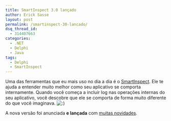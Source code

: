 ```yaml
---
title: SmartInspect 3.0 lançado
author: Erick Sasse
layout: post
permalink: /smartinspect-30-lancado/
dsq_thread_id:
  - 314407663
categories:
  - .NET
  - Delphi
  - Java
tags:
  - Delphi
  - SmartInspect
---
```

Uma das ferramentas que eu mais uso no dia a dia é o [SmartInspect][1]. Ele te ajuda a entender muito melhor como seu aplicativo se comporta internamente. Quando você começa a incluir log nas operações internas do seu aplicativo, você descobre que ele se comporta de forma muito diferente do que você imaginava. <img src="http://www.ericksasse.com.br/wp-includes/images/smilies/icon_smile.gif" alt=":)" class="wp-smiley" />

A nova versão foi anunciada **e lançada** com [muitas novidades][2].

 [1]: http://www.gurock.com/products/smartinspect/
 [2]: http://www.gurock.com/products/smartinspect/whatsnew/3.0/